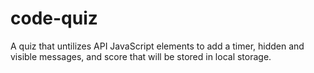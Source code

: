 # code-quiz
A quiz that untilizes API JavaScript elements to add a timer, hidden and visible messages, and score that will be stored in local storage. 
